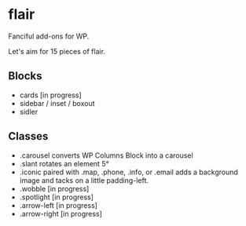 # flair
Fanciful add-ons for WP.

Let's aim for 15 pieces of flair.

## Blocks
- cards [in progress]
- sidebar / inset / boxout
- sidler

## Classes
- .carousel converts WP Columns Block into a carousel
- .slant rotates an element 5°
- .iconic paired with .map, .phone, .info, or .email adds a background image and tacks on a little padding-left.
- .wobble [in progress]
- .spotlight [in progress]
- .arrow-left [in progress]
- .arrow-right [in progress]

